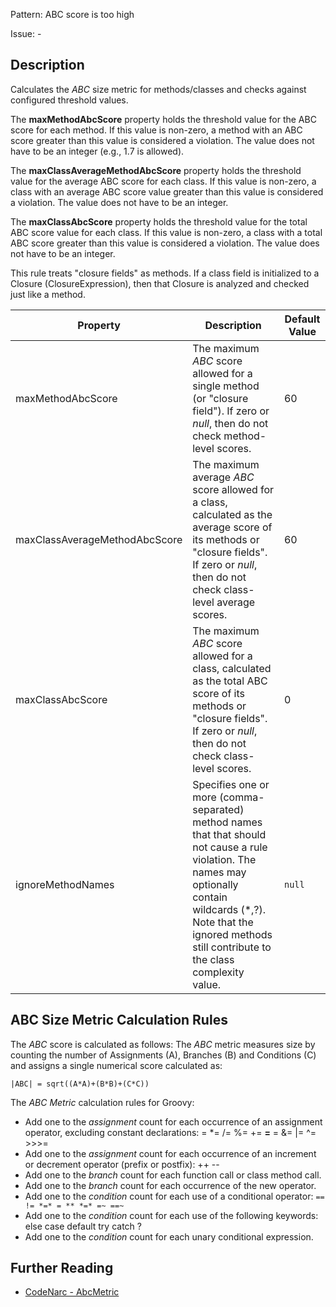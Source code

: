 Pattern: ABC score is too high

Issue: -

## Description

Calculates the *ABC* size metric for methods/classes and checks against configured threshold values.

The **maxMethodAbcScore** property holds the threshold value for the ABC score for each method. If this value is non-zero, a method with an ABC score greater than this value is considered a violation. The value does not have to be an integer (e.g., 1.7 is allowed).

The **maxClassAverageMethodAbcScore** property holds the threshold value for the average ABC score for each class. If this value is non-zero, a class with an average ABC score value greater than this value is considered a violation. The value does not have to be an integer.

The **maxClassAbcScore** property holds the threshold value for the total ABC score value for each class. If this value is non-zero, a class with a total ABC score greater than this value is considered a violation. The value does not have to be an integer.

This rule treats "closure fields" as methods. If a class field is initialized to a Closure (ClosureExpression), then that Closure is analyzed and checked just like a method.

| **Property**                  | **Description**                                                                                                                                                                                                                    | **Default Value** |
| --- | --- | --- |
| maxMethodAbcScore             | The maximum *ABC* score allowed for a single method (or "closure field"). If zero or *null*, then do not check method-level scores.                                                                                                | 60                |
| maxClassAverageMethodAbcScore | The maximum average *ABC* score allowed for a class, calculated as the average score of its methods or "closure fields". If zero or *null*, then do not check class-level average scores.                                          | 60                |
| maxClassAbcScore              | The maximum *ABC* score allowed for a class, calculated as the total ABC score of its methods or "closure fields". If zero or *null*, then do not check class-level scores.                                                        | 0                 |
| ignoreMethodNames             | Specifies one or more (comma-separated) method names that that should not cause a rule violation. The names may optionally contain wildcards (\*,?). Note that the ignored methods still contribute to the class complexity value. | `null`            |

## ABC Size Metric Calculation Rules

The *ABC* score is calculated as follows: The *ABC* metric measures size by counting the number of Assignments (A), Branches (B) and Conditions (C) and assigns a single numerical score calculated as:

` |ABC| = sqrt((A*A)+(B*B)+(C*C)) `

The *ABC Metric* calculation rules for Groovy:

-   Add one to the *assignment* count for each occurrence of an assignment operator, excluding constant declarations: = \*= /= %= += **=** = &= |= ^= &gt;&gt;&gt;=
-   Add one to the *assignment* count for each occurrence of an increment or decrement operator (prefix or postfix): ++ --
-   Add one to the *branch* count for each function call or class method call.
-   Add one to the *branch* count for each occurrence of the new operator.
-   Add one to the *condition* count for each use of a conditional operator: `== != *=* = ** *=* =~ ==~`
-   Add one to the *condition* count for each use of the following keywords: else case default try catch ?
-   Add one to the *condition* count for each unary conditional expression.

## Further Reading

* [CodeNarc - AbcMetric](https://codenarc.github.io/CodeNarc/codenarc-rules-size.html#abcmetric-rule)
